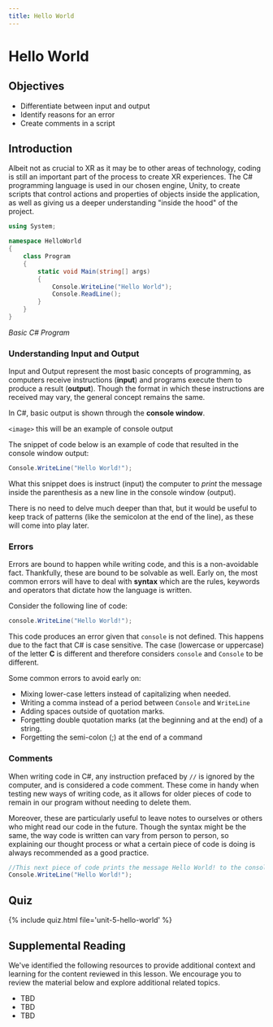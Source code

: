 ```yaml
---
title: Hello World
---
```


# Hello World

## Objectives

- Differentiate between input and output
- Identify reasons for an error
- Create comments in a script

## Introduction

Albeit not as crucial to XR as it may be to other areas of technology, coding is still an important part of the process to create XR experiences. The C# programming language is used in our chosen engine, Unity, to create scripts that control actions and properties of objects inside the application, as well as giving us a deeper understanding "inside the hood" of the project.

```csharp
using System;

namespace HelloWorld
{
    class Program
    {
        static void Main(string[] args)
        {
            Console.WriteLine("Hello World");
            Console.ReadLine();
        }
    }
}

```
*Basic C# Program*

### Understanding Input and Output

Input and Output represent the most basic concepts of programming, as computers receive instructions (**input**) and programs execute them to produce a result (**output**). Though the format in which these instructions are received may vary, the general concept remains the same.

In C#, basic output is shown through the **console window**.

`<image>` this will be an example of console output

The snippet of code below is an example of code that resulted in the console window output:

```csharp
Console.WriteLine("Hello World!");
```

What this snippet does is instruct (input) the computer to *print* the message inside the parenthesis as a new line in the console window (output).

There is no need to delve much deeper than that, but it would be useful to keep track of patterns (like the semicolon at the end of the line), as these will come into play later.

### Errors

Errors are bound to happen while writing code, and this is a non-avoidable fact. Thankfully, these are bound to be solvable as well. Early on, the most common errors will have to deal with **syntax** which are the rules, keywords and operators that dictate how the language is written.

Consider the following line of code:

```csharp 
console.WriteLine("Hello World!");
```

This code produces an error given that `console` is not defined. This happens due to the fact that C# is case sensitive. The case (lowercase or uppercase) of the letter **C** is different and therefore considers `console` and `Console` to be different.

Some common errors to avoid early on:

- Mixing lower-case letters instead of capitalizing when needed.
- Writing a comma instead of a period between ```Console``` and ```WriteLine```
- Adding spaces outside of quotation marks.
- Forgetting double quotation marks (at the beginning and at the end) of a string.
- Forgetting the semi-colon (;) at the end of a command

### Comments

When writing code in C#, any instruction prefaced by ``` // ``` is ignored by the computer, and is considered a code comment. These come in handy when testing new ways of writing code, as it allows for older pieces of code to remain in our program without needing to delete them. 

Moreover, these are particularly useful to leave notes to ourselves or others who might read our code in the future. Though the syntax might be the same, the way code is written can vary from person to person, so explaining our thought process or what a certain piece of code is doing is always recommended as a good practice.

```csharp
//This next piece of code prints the message Hello World! to the console.
Console.WriteLine("Hello World!");
```

## Quiz

{% include quiz.html file='unit-5-hello-world' %}

## Supplemental Reading

We've identified the following resources to provide additional context and learning for the content reviewed in this lesson. We encourage you to review the material below and explore additional related topics.

- TBD
- TBD
- TBD